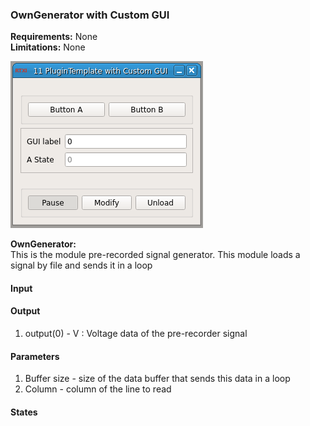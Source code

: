 ### OwnGenerator with Custom GUI

**Requirements:** None  
**Limitations:** None  

![OwnGenerator with Custom GUI GUI](ownGenerator.png)

<!--start-->
<p><b>OwnGenerator:</b><br>This is the module pre-recorded signal generator. This module loads a signal by file and sends it in a loop</p>
<!--end-->

#### Input


#### Output
1. output(0) - V : Voltage data of the pre-recorder signal

#### Parameters
1. Buffer size - size of the data buffer that sends this data in a loop
2. Column - column of the line to read

#### States

